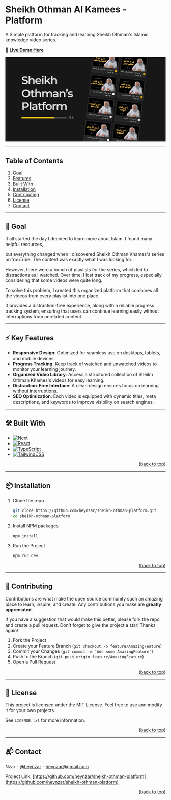 <a id="readme-top"></a>

# Sheikh Othman Al Kamees - Platform

A Simple platform for tracking and learning Sheikh Othman's Islamic knowledge video series.

🚀 **[Live Demo Here](https://sheikh-othman.vercel.app/)**

[![Project Preview](/public/cover.png)](https://sheikh-othman.vercel.app/)

---

## Table of Contents

  <ol>
    <li><a href="#goal">Goal</a></li>
    <li><a href="#features">Features</a></li>
    <li><a href="#tech">Built With</a></li>
    <li><a href="#installation">Installation</a></li>
    <li><a href="#contributing">Contributing</a></li>
    <li><a href="#license">License</a></li>
    <li><a href="#contact">Contact</a></li>
  </ol>

---

<a id="goal"></a>

## 🎯 Goal

It all started the day I decided to learn more about Islam. I found many helpful resources,

but everything changed when I discovered Sheikh Othman Khames's series on YouTube. The content was exactly what I was looking for.

However, there were a bunch of playlists for the series, which led to distractions as I watched. Over time, I lost track of my progress, especially considering that some videos were quite long.

To solve this problem, I created this organized platform that combines all the videos from every playlist into one place.

It provides a distraction-free experience, along with a reliable progress tracking system, ensuring that users can continue learning easily without interruptions from unrelated content.

---

<a id="features"></a>

## ⚡ Key Features

- **Responsive Design**: Optimized for seamless use on desktops, tablets, and mobile devices.
- **Progress Tracking**: Keep track of watched and unwatched videos to monitor your learning journey.
- **Organized Video Library**: Access a structured collection of Sheikh Othman Khames's videos for easy learning.
- **Distraction-Free Interface**: A clean design ensures focus on learning without interruptions.
- **SEO Optimization**: Each video is equipped with dynamic titles, meta descriptions, and keywords to improve visibility on search engines.

---

<a id="tech"></a>

## 🛠 Built With

- [![Next][Next.js]][Next-url]
- [![React][React.js]][React-url]
- [![TypeScript][TypeScript]][TypeScript-url]
- [![TailwindCSS][TailwindCSS]][TailwindCSS-url]

<p align="right">(<a href="#readme-top">back to top</a>)</p>

---

<a id="installation"></a>

## 📦 Installation

1. Clone the repo
   ```sh
   git clone https://github.com/heynzar/sheikh-othman-platform.git
   cd sheikh-othman-platform
   ```
2. Install NPM packages
   ```sh
   npm install
   ```
3. Run the Project
   ```sh
   npm run dev
   ```

<p align="right">(<a href="#readme-top">back to top</a>)</p>

---

<a id="contributing"></a>

## 🤝 Contributing

Contributions are what make the open source community such an amazing place to learn, inspire, and create. Any contributions you make are **greatly appreciated**.

If you have a suggestion that would make this better, please fork the repo and create a pull request.
Don't forget to give the project a star! Thanks again!

1. Fork the Project
2. Create your Feature Branch (`git checkout -b feature/AmazingFeature`)
3. Commit your Changes (`git commit -m 'Add some AmazingFeature'`)
4. Push to the Branch (`git push origin feature/AmazingFeature`)
5. Open a Pull Request

<p align="right">(<a href="#readme-top">back to top</a>)</p>

---

<a id="license"></a>

## 📜 License

This project is licensed under the MIT License. Feel free to use and modify it for your own projects.

See `LICENSE.txt` for more information.

<p align="right">(<a href="#readme-top">back to top</a>)</p>

---

<a id="contact"></a>

## 📬 Contact

Nzar - [@heynzar](https://x.com/heynzar) - heynzar@gmail.com

Project Link: [https://github.com/heynzar/sheikh-othman-platform](https://github.com/heynzar/sheikh-othman-platform)

<p align="right">(<a href="#readme-top">back to top</a>)</p>

[Next.js]: https://img.shields.io/badge/next.js-000000?style=for-the-badge&logo=nextdotjs&logoColor=white
[Next-url]: https://nextjs.org/
[React.js]: https://img.shields.io/badge/React-000000?style=for-the-badge&logo=react&logoColor=61DAFB
[React-url]: https://react.dev/
[TypeScript]: https://img.shields.io/badge/typescript-000000?style=for-the-badge&logo=typescript&logoColor=60a5fa
[TypeScript-url]: https://www.typescriptlang.org
[TailwindCSS]: https://img.shields.io/badge/TailwindCSS-000000?style=for-the-badge&logo=tailwindcss&logoColor=38bdf8
[TailwindCSS-url]: https://tailwindcss.com
